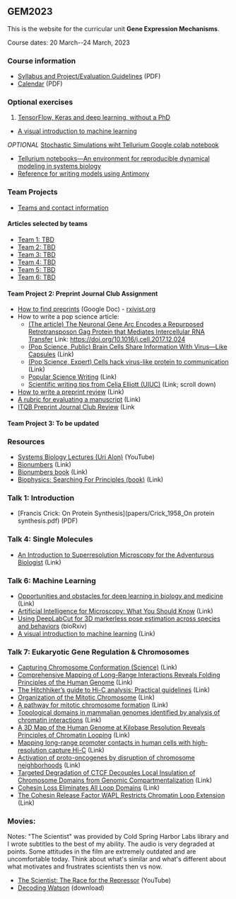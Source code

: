 ## GEM2023

This is the website for the curricular unit **Gene Expression Mechanisms**.

Course dates: 20 March--24 March, 2023

### Course information

* [Syllabus and Project/Evaluation Guidelines](2023_syllabus.pdf) (PDF)
* [Calendar](2023_calendar.pdf) (PDF)

### Optional exercises

1. [TensorFlow, Keras and deep learning, without a PhD](https://codelabs.developers.google.com/codelabs/cloud-tensorflow-mnist#0)

- [A visual introduction to machine learning](http://www.r2d3.us/visual-intro-to-machine-learning-part-1/)

*OPTIONAL* [Stochastic Simulations wiht Tellurium Google colab notebook](https://colab.research.google.com/drive/1KAZ0g7CA-vjWGVQywEavk2AMnPXAb-15#scrollTo=6RYEz5HgKLoW)

- [Tellurium notebooks—An environment for reproducible dynamical modeling in systems biology](https://www.ncbi.nlm.nih.gov/pmc/articles/PMC6021116/)
- [Reference for writing models using Antimony](https://tellurium.readthedocs.io/en/latest/antimony.html)

### Team Projects

* [Teams and contact information](teams.md)

#### Articles selected by teams

* [Team 1: TBD](highlights/team1.pdf)
* [Team 2: TBD](highlights/team2.pdf)
* [Team 3: TBD](highlights/team3.pdf)
* [Team 4: TBD](highlights/team4.pdf)
* [Team 5: TBD](highlights/team5.pdf)
* [Team 6: TBD](highlights/team6.pdf)

#### Team Project 2: Preprint Journal Club Assignment

* [How to find preprints](https://docs.google.com/document/d/1VkAe4OwQ_X2m7Yw9rptviw_23QgHf3JzKV60aY4MY3g/edit?usp=sharing) (Google Doc) - [rxivist.org](https://rxivist.org/)
* How to write a pop science article:
	* [(The article) The Neuronal Gene Arc Encodes a Repurposed Retrotransposon Gag Protein that Mediates Intercellular RNA Transfer](http://www.cell.com/cell/fulltext/S0092-8674(17)31504-0) Link: https://doi.org/10.1016/j.cell.2017.12.024	
	* [(Pop Science, Public) Brain Cells Share Information With Virus—Like Capsules](https://www.theatlantic.com/science/archive/2018/01/brain-cells-can-share-information-using-a-gene-that-came-from-viruses/550403/) (Link)
	* [(Pop Science, Expert) Cells hack virus-like protein to communication](https://www.nature.com/articles/d41586-018-00492-w) (Link)
	* [Popular Science Writing](http://awelu.srv.lu.se/genres-and-text-types/writing-in-academic-genres/popular-science-writing/) (Link)
	* [Scientific writing tips from Celia Elliott (UIUC)](https://physics.illinois.edu/people/directory/profile/cmelliot) (Link; scroll down)
* [How to write a preprint review](https://www.authorea.com/users/164141/articles/200820-prereview-guidelines-how-to-write-a-preprint-review) (Link)
* [A rubric for evaluating a manuscript](paper_rubric.pdf) (Link)
* [ITQB Preprint Journal Club Review](https://www.authorea.com/users/172741/articles/210868-itqb-preprint-journal-club-9-nov-2017) (Link

#### Team Project 3: To be updated

### Resources

* [Systems Biology Lectures (Uri Alon)](https://www.youtube.com/watch?v=Z__BHVFP0Lk) (YouTube)
* [Bionumbers](http://bionumbers.hms.harvard.edu/) (Link)
* [Bionumbers book](http://book.bionumbers.org/) (Link)
* [Biophysics: Searching For Principles (book)](https://sites.google.com/site/biophysicsbook/) (Link)

### Talk 1: Introduction

* [Francis Crick: On Protein Synthesis](papers/Crick_1958_On protein synthesis.pdf) (PDF)

### Talk 4: Single Molecules

* [An Introduction to Superresolution Microscopy for the Adventurous Biologist](https://iopscience.iop.org/article/10.1088/2050-6120/aaae0c/meta) (Link)

### Talk 6: Machine Learning

* [Opportunities and obstacles for deep learning in biology and medicine](https://royalsocietypublishing.org/doi/10.1098/rsif.2017.0387) (Link)
* [Artificial Intelligence for Microscopy: What You Should Know](https://www.preprints.org/manuscript/201902.0004/v1) (Link)
* [Using DeepLabCut for 3D markerless pose estimation across species and behaviors](https://www.biorxiv.org/content/10.1101/476531v1) (bioRxiv)
* [A visual introduction to machine learning](http://www.r2d3.us/visual-intro-to-machine-learning-part-1/) (Link)

### Talk 7: Eukaryotic Gene Regulation & Chromosomes

* [Capturing Chromosome Conformation (Science)](https://doi.org/10.1126/science.1067799) (Link)
* [Comprehensive Mapping of Long-Range Interactions Reveals Folding Principles of the Human Genome](https://doi.org/10.1126/science.1181369) (Link)
* [The Hitchhiker’s guide to Hi-C analysis: Practical guidelines](https://doi.org/10.1016/j.ymeth.2014.10.031) (Link)
* [Organization of the Mitotic Chromosome](http://science.sciencemag.org/content/342/6161/948) (Link)
* [A pathway for mitotic chromosome formation](https://doi.org/10.1126/science.aao6135) (Link)
* [Topological domains in mammalian genomes identified by analysis of chromatin interactions](https://doi.org/10.1038/nature11082) (Link)
* [A 3D Map of the Human Genome at Kilobase Resolution Reveals Principles of Chromatin Looping](https://doi.org/10.1016/j.cell.2014.11.021) (Link)
* [Mapping long-range promoter contacts in human cells with high-resolution capture Hi-C](http://doi.org/10.1038/ng.3286) (Link)
* [Activation of proto-oncogenes by disruption of chromosome neighborhoods](https://doi.org/10.1126/science.aad9024) (Link)
* [Targeted Degradation of CTCF Decouples Local Insulation of Chromosome Domains from Genomic Compartmentalization](https://doi.org/10.1016/j.cell.2017.05.004) (Link)
* [Cohesin Loss Eliminates All Loop Domains](https://doi.org/10.1016/j.cell.2017.09.026) (Link)
* [The Cohesin Release Factor WAPL Restricts Chromatin Loop Extension](https://doi.org/10.1016/j.cell.2017.04.013) (Link)

### Movies:

Notes: "The Scientist" was provided by Cold Spring Harbor Labs library and I wrote subtitles to the best of my ability. The audio is very degraded at points. Some attitudes in the film are extremely outdated and are uncomfortable today. Think about what's similar and what's different about what motivates and frustrates scientists then vs now.

* [The Scientist: The Race for the Repressor](https://www.youtube.com/watch?v=kdOgoTl9Fog) (YouTube)
* [Decoding Watson](https://drive.google.com/file/d/1XHzd3gqCSx8WOi7KsJkmIhcbCmQgsJkK/view?usp=sharing) (download)
